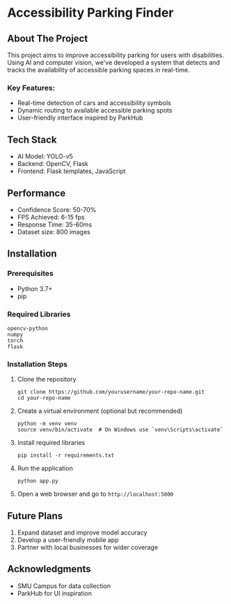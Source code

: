 # Accessibility Parking Finder

## About The Project
This project aims to improve accessibility parking for users with disabilities. Using AI and computer vision, we've developed a system that detects and tracks the availability of accessible parking spaces in real-time.

### Key Features:
- Real-time detection of cars and accessibility symbols
- Dynamic routing to available accessible parking spots
- User-friendly interface inspired by ParkHub

## Tech Stack
- AI Model: YOLO-v5
- Backend: OpenCV, Flask
- Frontend: Flask templates, JavaScript

## Performance
- Confidence Score: 50-70%
- FPS Achieved: 6-15 fps
- Response Time: 35-60ms
- Dataset size: 800 images

## Installation

### Prerequisites

- Python 3.7+
- pip

### Required Libraries

```
opencv-python
numpy
torch
flask
```

### Installation Steps

1. Clone the repository
   ```
   git clone https://github.com/yourusername/your-repo-name.git
   cd your-repo-name
   ```

2. Create a virtual environment (optional but recommended)
   ```
   python -m venv venv
   source venv/bin/activate  # On Windows use `venv\Scripts\activate`
   ```

3. Install required libraries
   ```
   pip install -r requirements.txt
   ```

4. Run the application
   ```
   python app.py
   ```

5. Open a web browser and go to `http://localhost:5000`

## Future Plans

1. Expand dataset and improve model accuracy
2. Develop a user-friendly mobile app
3. Partner with local businesses for wider coverage

## Acknowledgments

- SMU Campus for data collection
- ParkHub for UI inspiration
